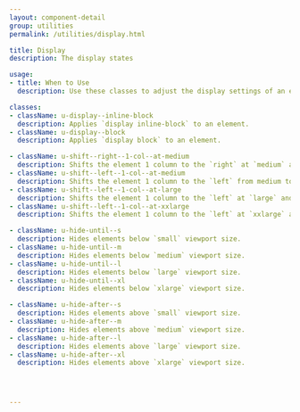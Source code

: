 ```yaml
---
layout: component-detail
group: utilities
permalink: /utilities/display.html

title: Display
description: The display states 

usage:
- title: When to Use
  description: Use these classes to adjust the display settings of an element as well as shift and hide elements.

classes:
- className: u-display--inline-block
  description: Applies `display inline-block` to an element.
- className: u-display--block
  description: Applies `display block` to an element.

- className: u-shift--right--1-col--at-medium 
  description: Shifts the element 1 column to the `right` at `medium` and higher.
- className: u-shift--left--1-col--at-medium 
  description: Shifts the element 1 column to the `left` from medium to `large` and `xxlarge` and higher.
- className: u-shift--left--1-col--at-large 
  description: Shifts the element 1 column to the `left` at `large` and higher.
- className: u-shift--left--1-col--at-xxlarge 
  description: Shifts the element 1 column to the `left` at `xxlarge` and higher.

- className: u-hide-until--s
  description: Hides elements below `small` viewport size.
- className: u-hide-until--m
  description: Hides elements below `medium` viewport size.
- className: u-hide-until--l
  description: Hides elements below `large` viewport size.
- className: u-hide-until--xl
  description: Hides elements below `xlarge` viewport size.

- className: u-hide-after--s
  description: Hides elements above `small` viewport size.
- className: u-hide-after--m
  description: Hides elements above `medium` viewport size.
- className: u-hide-after--l
  description: Hides elements above `large` viewport size.
- className: u-hide-after--xl
  description: Hides elements above `xlarge` viewport size.




---
```


